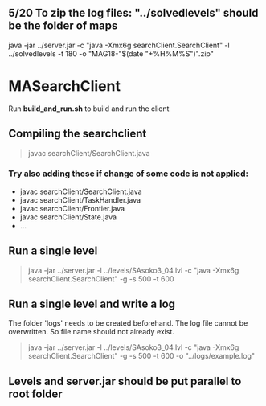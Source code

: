## 5/20 To zip the log files: "../solvedlevels" should be the folder of maps

java -jar ../server.jar -c "java -Xmx6g searchClient.SearchClient" -l ../solvedlevels -t 180 -o "MAG18-"$(date "+%H%M%S")".zip"


# MASearchClient
Run **build_and_run.sh** to build and run the client

## Compiling the searchclient
> javac searchClient/SearchClient.java
### Try also adding these if change of some code is not applied:
* javac searchClient/SearchClient.java
* javac searchClient/TaskHandler.java
* javac searchClient/Frontier.java
* javac searchClient/State.java
* ... 


## Run a single level
> java -jar ../server.jar -l ../levels/SAsoko3_04.lvl -c "java -Xmx6g searchClient.SearchClient" -g -s 500 -t 600  

## Run a single level and write a log
The folder 'logs' needs to be created beforehand.
The log file cannot be overwritten. So file name should not already exist.
> java -jar ../server.jar -l ../levels/SAsoko3_04.lvl -c "java -Xmx6g searchClient.SearchClient" -g -s 500 -t 600 -o "../logs/example.log"

## Levels and server.jar should be put parallel to root folder

